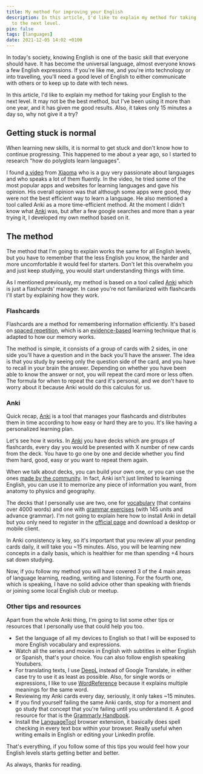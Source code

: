 ```yaml
---
title: My method for improving your English
description: In this article, I'd like to explain my method for taking your English
  to the next level.
pin: false
tags: [languages]
date: 2021-12-05 14:02 +0100
---
```


In today's society, knowing English is one of the basic skill that everyone should have. It has become the universal language, almost everyone knows a few English expressions. If you're like me, and you're into technology or into travelling, you'll need a good level of English to either communicate with others or to keep up to date with tech news.

In this article, I'd like to explain my method for taking your English to the next level. It may not be the best method, but I've been using it more than one year, and it has given me good results. Also, it takes only 15 minutes a day so, why not give it a try?

## Getting stuck is normal

When learning new skills, it is normal to get stuck and don't know how to continue progressing. This happened to me about a year ago, so I started to research "how do polyglots learn languages".

I found [a video](https://www.youtube.com/watch?v=DKlTUDAMO54) from [Xiaoma](https://www.youtube.com/c/小马在纽约/about) who is a guy very passionate about languages and who speaks a lot of them fluently. In the video, he tried some of the most popular apps and websites for learning languages and gave his opinion. His overall opinion was that although some apps were good, they were not the best efficient way to learn a language. He also mentioned a tool called Anki as a more time-efficient method. At the moment I didn't know what [Anki](https://apps.ankiweb.net/) was, but after a few google searches and more than a year trying it, I developed my own method based on it.

## The method

The method that I'm going to explain works the same for all English levels, but you have to remember that the less English you know, the harder and more uncomfortable it would feel for starters. Don't let this overwhelm you and just keep studying, you would start understanding things with time.

As I mentioned previously, my method is based on a tool called [Anki](https://apps.ankiweb.net/) which is just a flashcards' manager. In case you're not familiarized with flashcards I'll start by explaining how they work.

### Flashcards 

Flashcards are a method for remembering information efficiently. It's based on [spaced repetition](https://en.m.wikipedia.org/wiki/Spaced_repetition), which is an [evidence-based](https://www.pnas.org/content/116/10/3988) learning technique that is adapted to how our memory works. 

The method is simple, it consists of a group of cards with 2 sides, in one side you'll have a question and in the back you'll have the answer. The idea is that you study by seeing only the question side of the card, and you have to recall in your brain the answer. Depending on whether you have been able to know the answer or not, you will repeat the card more or less often. The formula for when to repeat the card it's personal, and we don't have to worry about it because Anki would do this calculus for us.

### Anki

Quick recap, [Anki](https://apps.ankiweb.net/) is a tool that manages your flashcards and distributes them in time according to how easy or hard they are to you. It's like having a personalized learning plan.

Let's see how it works. In [Anki](https://apps.ankiweb.net/) you have decks which are groups of flashcards, every day you would be presented with X number of new cards from the deck. You have to go one by one and decide whether you find them hard, good, easy or you want to repeat them again.

When we talk about decks, you can build your own one, or you can use the ones [made by the community](https://ankiweb.net/shared/decks/). In fact, Anki isn't just limited to learning English, you can use it to memorize any piece of information you want, from anatomy to physics and geography.

The decks that I personally use are two, one for [vocabulary](https://ankiweb.net/shared/info/1104981491) (that contains over 4000 words) and one with [grammar exercises](https://ankiweb.net/shared/info/715945745) (with 145 units and advance grammar). I'm not going to explain here how to install Anki in detail but you only need to register in the [official page](https://apps.ankiweb.net/) and download a desktop or mobile client.

In Anki consistency is key, so it's important that you review all your pending cards daily, it will take you ~15 minutes. Also, you will be learning new concepts in a daily basis, which is healthier for me than spending +4 hours sat down studying.

Now, if you follow my method you will have covered 3 of the 4 main areas of language learning, reading, writing and listening. For the fourth one, which is speaking, I have no solid advice other than speaking with friends or joining some local English club or meetup.

### Other tips and resources

Apart from the whole Anki thing, I'm going to list some other tips or resources that I personally use that could help you too.

- Set the language of all my devices to English so that I will be exposed to more English vocabulary and expressions.
- Watch all the series and movies in English with subtitles in either English or Spanish, that's your choice. You can also follow english speaking Youtubers.
- For translating texts, I use [DeepL](https://www.deepl.com/translator) instead of Google Translate, in either case try to use it as least as possible. Also, for single words or expressions, I like to use [WordReference](https://wordreference.com/) because it explains multiple meanings for the same word.
- Reviewing my Anki cards every day, seriously, it only takes ~15 minutes.
- If you find yourself failing the same Anki cards, stop for a moment and go study that concept that you're failing until you understand it. A good resource for that is the [Grammarly Handbook](https://www.grammarly.com/blog/category/handbook/).
- Install the [LanguageTool](https://languagetool.org/) browser extension, it basically does spell checking in every text box within your browser. Really useful when writing emails in English or editing your LinkedIn profile.

That's everything, if you follow some of this tips you would feel how your English levels starts getting better and better.

As always, thanks for reading.